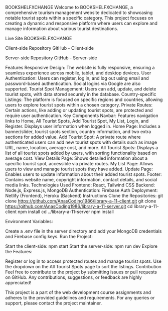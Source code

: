 BOOKSHELFXCHANGE
Welcome to BOOKSHELFXCHANGE, a comprehensive tourism management website dedicated to showcasing notable tourist spots within a specific category. This project focuses on creating a dynamic and responsive platform where users can explore and manage information about various tourist destinations.

Live Site
BOOKSHELFXCHANGE

Client-side Repository
GitHub - Client-side

Server-side Repository
GitHub - Server-side

Features
Responsive Design: The website is fully responsive, ensuring a seamless experience across mobile, tablet, and desktop devices.
User Authentication: Users can register, log in, and log out using email and password-based authentication. Social logins via Google are also supported.
Tourist Spot Management: Users can add, update, and delete tourist spots, with data stored securely in the database.
Country-specific Listings: The platform is focused on specific regions and countries, allowing users to explore tourist spots within a chosen category.
Private Routes: Certain actions, like adding or updating tourist spots, are protected and require user authentication.
Key Components
Navbar: Features navigation links to Home, All Tourist Spots, Add Tourist Spot, My List, Login, and Register. Displays user information when logged in.
Home Page: Includes a banner/slider, tourist spots section, country information, and two extra sections for added value.
Add Tourist Spot: A private route where authenticated users can add new tourist spots with details such as image URL, name, location, average cost, and more.
All Tourist Spots: Displays a list of all tourist spots added by users, with sorting functionality based on average cost.
View Details Page: Shows detailed information about a specific tourist spot, accessible via private routes.
My List Page: Allows users to view and manage tourist spots they have added.
Update Page: Enables users to update information about their added tourist spots.
Footer: Contains website name, copyright information, contact details, and social media links.
Technologies Used
Frontend: React, Tailwind CSS
Backend: Node.js, Express.js, MongoDB
Authentication: Firebase Auth
Deployment: Netlify (Frontend), Heroku (Backend)
Instructions
Clone the Repositories:
git clone https://github.com/AnasCoding1986/library-a-11-client.git
git clone https://github.com/AnasCoding1986/library-a-11-server.git
cd library-a-11-client
npm install
cd ../library-a-11-server
npm install

Environment Variables:

Create a .env file in the server directory and add your MongoDB credentials and Firebase config keys.
Run the Project:

Start the client-side: npm start
Start the server-side: npm run dev
Explore the Features:

Register or log in to access protected routes and manage tourist spots.
Use the dropdown on the All Tourist Spots page to sort the listings.
Contribution
Feel free to contribute to the project by submitting issues or pull requests on GitHub. Any contributions, suggestions, or feedback are highly appreciated!

This project is a part of the web development course assignments and adheres to the provided guidelines and requirements. For any queries or support, please contact the project maintainer.
